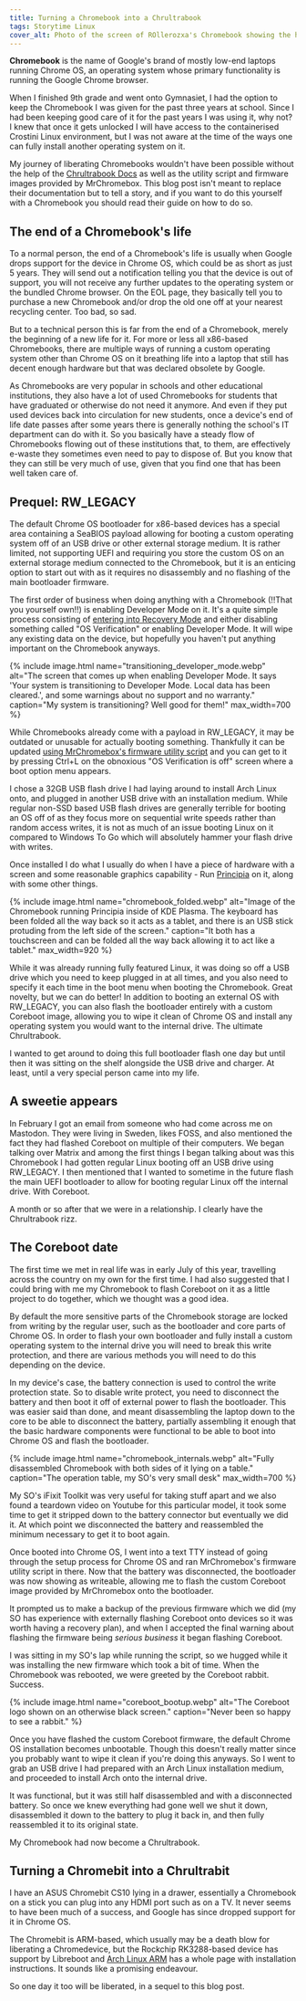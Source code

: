 ```yaml
---
title: Turning a Chromebook into a Chrultrabook
tags: Storytime Linux
cover_alt: Photo of the screen of ROllerozxa's Chromebook showing the hyfetch output after it was corebooted and running Arch Linux. The wallpaper is Kirby swimming underwater.
---
```


**Chromebook** is the name of Google's brand of mostly low-end laptops running Chrome OS, an operating system whose primary functionality is running the Google Chrome browser.

When I finished 9th grade and went onto Gymnasiet, I had the option to keep the Chromebook I was given for the past three years at school. Since I had been keeping good care of it for the past years I was using it, why not? I knew that once it gets unlocked I will have access to the containerised Crostini Linux environment, but I was not aware at the time of the ways one can fully install another operating system on it.

<!--more-->

My journey of liberating Chromebooks wouldn't have been possible without the help of the [Chrultrabook Docs](https://docs.chrultrabook.com/) as well as the utility script and firmware images provided by MrChromebox. This blog post isn't meant to replace their documentation but to tell a story, and if you want to do this yourself with a Chromebook you should read their guide on how to do so.

## The end of a Chromebook's life
To a normal person, the end of a Chromebook's life is usually when Google drops support for the device in Chrome OS, which could be as short as just 5 years. They will send out a notification telling you that the device is out of support, you will not receive any further updates to the operating system or the bundled Chrome browser. On the EOL page, they basically tell you to purchase a new Chromebook and/or drop the old one off at your nearest recycling center. Too bad, so sad.

But to a technical person this is far from the end of a Chromebook, merely the beginning of a new life for it. For more or less all x86-based Chromebooks, there are multiple ways of running a custom operating system other than Chrome OS on it breathing life into a laptop that still has decent enough hardware but that was declared obsolete by Google.

As Chromebooks are very popular in schools and other educational institutions, they also have a lot of used Chromebooks for students that have graduated or otherwise do not need it anymore. And even if they put used devices back into circulation for new students, once a device's end of life date passes after some years there is generally nothing the school's IT department can do with it. So you basically have a steady flow of Chromebooks flowing out of these institutions that, to them, are effectively e-waste they sometimes even need to pay to dispose of. But you know that they can still be very much of use, given that you find one that has been well taken care of.

## Prequel: RW_LEGACY
The default Chrome OS bootloader for x86-based devices has a special area containing a SeaBIOS payload allowing for booting a custom operating system off of an USB drive or other external storage medium. It is rather limited, not supporting UEFI and requiring you store the custom OS on an external storage medium connected to the Chromebook, but it is an enticing option to start out with as it requires no disassembly and no flashing of the main bootloader firmware.

The first order of business when doing anything with a Chromebook (!!That you yourself own!!) is enabling Developer Mode on it. It's a quite simple process consisting of [entering into Recovery Mode](https://docs.chrultrabook.com/docs/firmware/recovery-mode.html) and either disabling something called "OS Verification" or enabling Developer Mode. It will wipe any existing data on the device, but hopefully you haven't put anything important on the Chromebook anyways.

{% include image.html
	name="transitioning_developer_mode.webp"
	alt="The screen that comes up when enabling Developer Mode. It says 'Your system is transitioning to Developer Mode. Local data has been cleared.', and some warnings about no support and no warranty."
	caption="My system is transitioning? Well good for them!"
	max_width=700 %}

While Chromebooks already come with a payload in RW_LEGACY, it may be outdated or unusable for actually booting something. Thankfully it can be updated [using MrChromebox's firmware utility script](https://docs.chrultrabook.com/docs/firmware/flashing-firmware.html) and you can get to it by pressing Ctrl+L on the obnoxious "OS Verification is off" screen where a boot option menu appears.

I chose a 32GB USB flash drive I had laying around to install Arch Linux onto, and plugged in another USB drive with an installation medium. While regular non-SSD based USB flash drives are generally terrible for booting an OS off of as they focus more on sequential write speeds rather than random access writes, it is not as much of an issue booting Linux on it compared to Windows To Go which will absolutely hammer your flash drive with writes.

Once installed I do what I usually do when I have a piece of hardware with a screen and some reasonable graphics capability - Run [Principia](https://principia-web.se) on it, along with some other things.

{% include image.html
	name="chromebook_folded.webp"
	alt="Image of the Chromebook running Principia inside of KDE Plasma. The keyboard has been folded all the way back so it acts as a tablet, and there is an USB stick protuding from the left side of the screen."
	caption="It both has a touchscreen and can be folded all the way back allowing it to act like a tablet."
	max_width=920 %}

While it was already running fully featured Linux, it was doing so off a USB drive which you need to keep plugged in at all times, and you also need to specify it each time in the boot menu when booting the Chromebook. Great novelty, but we can do better! In addition to booting an external OS with RW_LEGACY, you can also flash the bootloader entirely with a custom Coreboot image, allowing you to wipe it clean of Chrome OS and install any operating system you would want to the internal drive. The ultimate Chrultrabook.

I wanted to get around to doing this full bootloader flash one day but until then it was sitting on the shelf alongside the USB drive and charger. At least, until a very special person came into my life.

## A sweetie appears
In February I got an email from someone who had come across me on Mastodon. They were living in Sweden, likes FOSS, and also mentioned the fact they had flashed Coreboot on multiple of their computers. We began talking over Matrix and among the first things I began talking about was this Chromebook I had gotten regular Linux booting off an USB drive using RW_LEGACY. I then mentioned that I wanted to sometime in the future flash the main UEFI bootloader to allow for booting regular Linux off the internal drive. With Coreboot.

A month or so after that we were in a relationship. I clearly have the Chrultrabook rizz.

## The Coreboot date
The first time we met in real life was in early July of this year, travelling across the country on my own for the first time. I had also suggested that I could bring with me my Chromebook to flash Coreboot on it as a little project to do together, which we thought was a good idea.

By default the more sensitive parts of the Chromebook storage are locked from writing by the regular user, such as the bootloader and core parts of Chrome OS. In order to flash your own bootloader and fully install a custom operating system to the internal drive you will need to break this write protection, and there are various methods you will need to do this depending on the device.

In my device's case, the battery connection is used to control the write protection state. So to disable write protect, you need to disconnect the battery and then boot it off of external power to flash the bootloader. This was easier said than done, and meant disassembling the laptop down to the core to be able to disconnect the battery, partially assembling it enough that the basic hardware components were functional to be able to boot into Chrome OS and flash the bootloader.

{% include image.html
	name="chromebook_internals.webp"
	alt="Fully disassembled Chromebook with both sides of it lying on a table."
	caption="The operation table, my SO's very small desk"
	max_width=700 %}

My SO's iFixit Toolkit was very useful for taking stuff apart and we also found a teardown video on Youtube for this particular model, it took some time to get it stripped down to the battery connector but eventually we did it. At which point we disconnected the battery and reassembled the minimum necessary to get it to boot again.

Once booted into Chrome OS, I went into a text TTY instead of going through the setup process for Chrome OS and ran MrChromebox's firmware utility script in there. Now that the battery was disconnected, the bootloader was now showing as writeable, allowing me to flash the custom Coreboot image provided by MrChromebox onto the bootloader.

It prompted us to make a backup of the previous firmware which we did (my SO has experience with externally flashing Coreboot onto devices so it was worth having a recovery plan), and when I accepted the final warning about flashing the firmware being *serious business* it began flashing Coreboot.

I was sitting in my SO's lap while running the script, so we hugged while it was installing the new firmware which took a bit of time. When the Chromebook was rebooted, we were greeted by the Coreboot rabbit. Success.

{% include image.html
	name="coreboot_bootup.webp"
	alt="The Coreboot logo shown on an otherwise black screen."
	caption="Never been so happy to see a rabbit." %}

Once you have flashed the custom Coreboot firmware, the default Chrome OS installation becomes unbootable. Though this doesn't really matter since you probably want to wipe it clean if you're doing this anyways. So I went to grab an USB drive I had prepared with an Arch Linux installation medium, and proceeded to install Arch onto the internal drive.

It was functional, but it was still half disassembled and with a disconnected battery. So once we knew everything had gone well we shut it down, disassembled it down to the battery to plug it back in, and then fully reassembled it to its original state.

My Chromebook had now become a Chrultrabook.

## Turning a Chromebit into a Chrultrabit
I have an ASUS Chromebit CS10 lying in a drawer, essentially a Chromebook on a stick you can plug into any HDMI port such as on a TV. It never seems to have been much of a success, and Google has since dropped support for it in Chrome OS.

The Chromebit is ARM-based, which usually may be a death blow for liberating a Chromedevice, but the Rockchip RK3288-based device has support by Libreboot and [Arch Linux ARM](https://archlinuxarm.org/platforms/armv7/rockchip/asus-chromebit-cs10) has a whole page with installation instructions. It sounds like a promising endeavour.

So one day it too will be liberated, in a sequel to this blog post.

